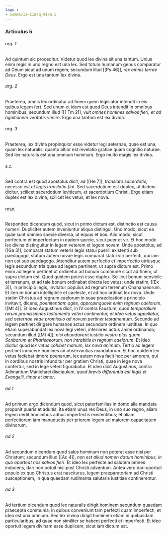 ```yaml
---
tags : 
- Summa/Ia-IIæ/q.91/a.5
---
```


### Articulus 5

###### arg. 1
Ad quintum sic proceditur. Videtur quod lex divina sit una tantum. Unius enim regis in uno regno est una lex. Sed totum humanum genus comparatur ad Deum sicut ad unum regem; secundum illud [[Ps 46]], *rex omnis terrae Deus*. Ergo est una tantum lex divina.

###### arg. 2
Praeterea, omnis lex ordinatur ad finem quem legislator intendit in eis quibus legem fert. Sed unum et idem est quod Deus intendit in omnibus hominibus; secundum illud [[1 Tm 2]], *vult omnes homines salvos fieri, et ad agnitionem veritatis venire*. Ergo una tantum est lex divina.

###### arg. 3
Praeterea, lex divina propinquior esse videtur legi aeternae, quae est una, quam lex naturalis, quanto altior est revelatio gratiae quam cognitio naturae. Sed lex naturalis est una omnium hominum. Ergo multo magis lex divina.

###### s.c.
Sed contra est quod apostolus dicit, ad [[He 7]], *translato sacerdotio, necesse est ut legis translatio fiat*. Sed sacerdotium est duplex, ut ibidem dicitur, scilicet sacerdotium leviticum, et sacerdotium Christi. Ergo etiam duplex est lex divina, scilicet lex vetus, et lex nova.

###### resp.
Respondeo dicendum quod, sicut in primo dictum est, distinctio est causa numeri. Dupliciter autem inveniuntur aliqua distingui. Uno modo, sicut ea quae sunt omnino specie diversa, ut equus et bos. Alio modo, sicut perfectum et imperfectum in eadem specie, sicut puer et vir. Et hoc modo lex divina distinguitur in legem veterem et legem novam. Unde apostolus, ad [[Ga 3]], comparat statum veteris legis statui puerili existenti sub paedagogo, statum autem novae legis comparat statui viri perfecti, qui iam non est sub paedagogo. Attenditur autem perfectio et imperfectio utriusque legis secundum tria quae ad legem pertinent, ut supra dictum est. Primo enim ad legem pertinet ut ordinetur ad bonum commune sicut ad finem, ut supra dictum est. Quod quidem potest esse duplex. Scilicet bonum sensibile et terrenum, et ad tale bonum ordinabat directe lex vetus; unde statim, [[Ex 3]], in principio legis, invitatur populus ad regnum terrenum Chananaeorum. Et iterum bonum intelligibile et caeleste, et ad hoc ordinat lex nova. Unde statim Christus ad regnum caelorum in suae praedicationis principio invitavit, dicens, *poenitentiam agite, appropinquavit enim regnum caelorum*, [[Mt 4]]. Et ideo Augustinus dicit, in IV contra Faustum, quod *temporalium rerum promissiones testamento veteri continentur, et ideo vetus appellatur, sed aeternae vitae promissio ad novum pertinet testamentum*. Secundo ad legem pertinet dirigere humanos actus secundum ordinem iustitiae. In quo etiam superabundat lex nova legi veteri, interiores actus animi ordinando; secundum illud [[Mt 4]], *nisi abundaverit iustitia vestra plus quam Scribarum et Pharisaeorum, non intrabitis in regnum caelorum*. Et ideo dicitur quod *lex vetus cohibet manum, lex nova animum*. Tertio ad legem pertinet inducere homines ad observantias mandatorum. Et hoc quidem lex vetus faciebat timore poenarum, lex autem nova facit hoc per amorem, qui in cordibus nostris infunditur per gratiam Christi, quae in lege nova confertur, sed in lege veteri figurabatur. Et ideo dicit Augustinus, contra Adimantum Manichaei discipulum, *quod brevis differentia est legis et Evangelii, timor et amor*.

###### ad 1
Ad primum ergo dicendum quod, sicut paterfamilias in domo alia mandata proponit pueris et adultis, ita etiam unus rex Deus, in uno suo regno, aliam legem dedit hominibus adhuc imperfectis existentibus; et aliam perfectiorem iam manuductis per priorem legem ad maiorem capacitatem divinorum.

###### ad 2
Ad secundum dicendum quod salus hominum non poterat esse nisi per Christum; secundum illud [[Ac 4]], *non est aliud nomen datum hominibus, in quo oporteat nos salvos fieri*. Et ideo lex perfecte ad salutem omnes inducens, dari non potuit nisi post Christi adventum. Antea vero dari oportuit populo ex quo Christus erat nasciturus, legem praeparatoriam ad Christi susceptionem, in qua quaedam rudimenta salutaris iustitiae continerentur.

###### ad 3
Ad tertium dicendum quod lex naturalis dirigit hominem secundum quaedam praecepta communia, in quibus conveniunt tam perfecti quam imperfecti, et ideo est una omnium. Sed lex divina dirigit hominem etiam in quibusdam particularibus, ad quae non similiter se habent perfecti et imperfecti. Et ideo oportuit legem divinam esse duplicem, sicut iam dictum est.

